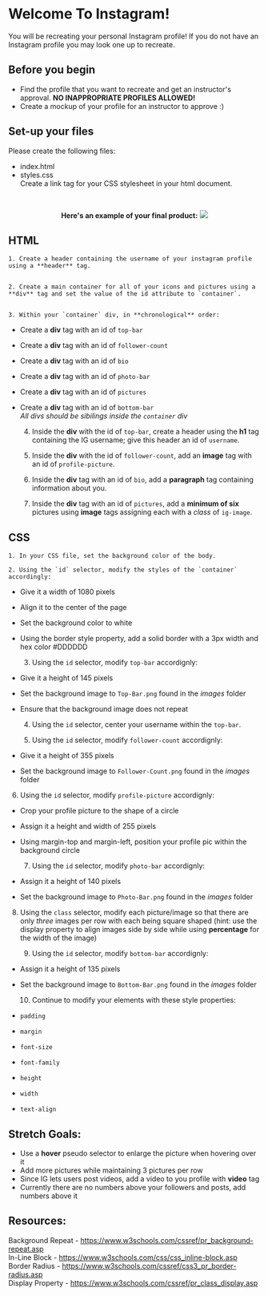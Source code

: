 # Welcome To Instagram!
You will be recreating your personal Instagram profile! If you do not have an Instagram profile you may look one up to recreate.

## Before you begin
- Find the profile that you want to recreate and get an instructor's approval. **NO INAPPROPRIATE PROFILES ALLOWED!**
- Create a mockup of your profile for an instructor to approve :)

## Set-up your files
Please create the following files:
- index.html
- styles.css<br>
Create a link tag for your CSS stylesheet in your html document.

<br/>
<p align="center">
<b>Here's an example of your final product:</b>
<img src="images/Example.png"></img>
</p>

## HTML
    1. Create a header containing the username of your instagram profile using a **header** tag.


    2. Create a main container for all of your icons and pictures using a **div** tag and set the value of the id attribute to `container`.


    3. Within your `container` div, in **chronological** order: 
  - Create a **div** tag with an id of `top-bar`
  - Create a **div** tag with an id of `follower-count`
  - Create a **div** tag with an id of `bio`
  - Create a **div** tag with an id of `photo-bar`
  - Create a **div** tag with an id of `pictures`
  - Create a **div** tag with an id of `bottom-bar`<br>
_All divs should be sibilings inside the `container` div_

    4. Inside the **div** with the id of `top-bar`, create a header using the **h1** tag containing the IG username; give this header an id of `username`.


    5. Inside the **div** with the id of `follower-count`, add an **image** tag with an id of `profile-picture`.


    6. Inside the **div** tag with an id of `bio`, add a **paragraph** tag containing information about you.


    7. Inside the **div** tag with an id of `pictures`, add a **minimum of six** pictures using **image** tags assigning each with a *class* of `ig-image`.

## CSS
    1. In your CSS file, set the background color of the body.

    2. Using the `id` selector, modify the styles of the `container` accordingly: 
  - Give it a width of 1080 pixels
  - Align it to the center of the page
  - Set the background color to white
  - Using the border style property, add a solid border with a 3px width and hex color #DDDDDD


    3. Using the `id` selector, modify `top-bar` accordignly:
  - Give it a height of 145 pixels
  - Set the background image to `Top-Bar.png` found in the *images* folder
  - Ensure that the background image does not repeat 


    4. Using the `id` selector, center your username within the `top-bar`.


    5. Using the `id` selector, modify `follower-count` accordignly:
  - Give it a height of 355 pixels
  - Set the background image to `Follower-Count.png` found in the *images* folder


  6. Using the `id` selector, modify `profile-picture` accordignly:
  - Crop your profile picture to the shape of a circle 
  - Assign it a height and width of 255 pixels
  - Using margin-top and margin-left, position your profile pic within the background circle


    7. Using the `id` selector, modify `photo-bar` accordignly:
  - Assign it a height of 140 pixels
  - Set the background image to `Photo-Bar.png` found in the *images* folder


8. Using the `class` selector, modify each picture/image so that there are only *three* images per row with each being square shaped (hint: use the display property to align images side by side while using **percentage** for the width of the image)


    9. Using the `id` selector, modify `bottom-bar` accordignly:
  - Assign it a height of 135 pixels
  - Set the background image to `Bottom-Bar.png` found in the *images* folder


    10. Continue to modify your elements with these style properties:
  - `padding`
  - `margin`
  - `font-size`
  - `font-family`
  - `height`
  - `width`
  - `text-align`

## Stretch Goals:
  - Use a **hover** pseudo selector to enlarge the picture when hovering over it
  - Add more pictures while maintaining 3 pictures per row
  - Since IG lets users post videos, add a video to you profile with **video** tag
  - Currently there are no numbers above your followers and posts, add numbers above it
  
## Resources:
Background Repeat - https://www.w3schools.com/cssref/pr_background-repeat.asp<br>
In-Line Block - https://www.w3schools.com/css/css_inline-block.asp<br>
Border Radius - https://www.w3schools.com/cssref/css3_pr_border-radius.asp<br>
Display Property - https://www.w3schools.com/cssref/pr_class_display.asp
